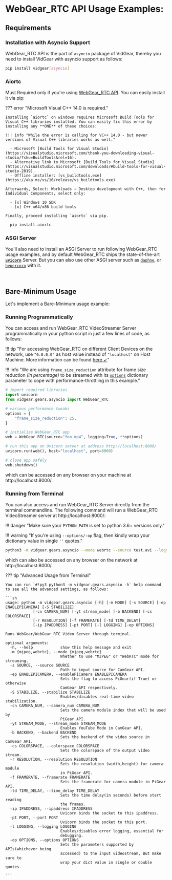 <!--
===============================================
vidgear library source-code is deployed under the Apache 2.0 License:

Copyright (c) 2019 Abhishek Thakur(@abhiTronix) <abhi.una12@gmail.com>

Licensed under the Apache License, Version 2.0 (the "License");
you may not use this file except in compliance with the License.
You may obtain a copy of the License at

   http://www.apache.org/licenses/LICENSE-2.0

Unless required by applicable law or agreed to in writing, software
distributed under the License is distributed on an "AS IS" BASIS,
WITHOUT WARRANTIES OR CONDITIONS OF ANY KIND, either express or implied.
See the License for the specific language governing permissions and
limitations under the License.
===============================================
-->

# WebGear_RTC API Usage Examples:

## Requirements

### Installation with Asyncio Support


WebGear_RTC API is the part of `asyncio` package of VidGear, thereby you need to install VidGear with asyncio support as follows:

  ```sh
  pip install vidgear[asyncio]
  ```

### Aiortc

Must Required only if you're using [WebGear_RTC API](../../gears/webgear_rtc/overview/). You can easily install it via pip:

??? error "Microsoft Visual C++ 14.0 is required."
    
    Installing `aiortc` on windows requires Microsoft Build Tools for Visual C++ libraries installed. You can easily fix this error by installing any **ONE** of these choices:

    !!! info "While the error is calling for VC++ 14.0 - but newer versions of Visual C++ libraries works as well."

      - Microsoft [Build Tools for Visual Studio](https://visualstudio.microsoft.com/thank-you-downloading-visual-studio/?sku=BuildTools&rel=16).
      - Alternative link to Microsoft [Build Tools for Visual Studio](https://visualstudio.microsoft.com/downloads/#build-tools-for-visual-studio-2019).
      - Offline installer: [vs_buildtools.exe](https://aka.ms/vs/16/release/vs_buildtools.exe)

    Afterwards, Select: Workloads → Desktop development with C++, then for Individual Components, select only:

      - [x] Windows 10 SDK
      - [x] C++ x64/x86 build tools

    Finally, proceed installing `aiortc` via pip.

```sh
  pip install aiortc
``` 

### ASGI Server

You'll also need to install an ASGI Server to run following WebGear_RTC usage examples, and by default WebGear_RTC ships the state-of-the-art [**`uvicorn`**](http://www.uvicorn.org/) Server. But you can also use other ASGI server such as [`daphne`](https://github.com/django/daphne/), or [`hypercorn`](https://pgjones.gitlab.io/hypercorn/) with it.


&nbsp; 


## Bare-Minimum Usage

Let's implement a Bare-Minimum usage example:

### Running Programmatically

You can access and run WebGear_RTC VideoStreamer Server programmatically in your python script in just a few lines of code, as follows:

!!! tip "For accessing WebGear_RTC on different Client Devices on the network, use `"0.0.0.0"` as host value instead of `"localhost"` on Host Machine. More information can be found [here ➶](../../../help/webgear_rtc_faqs/#is-it-possible-to-stream-on-a-different-device-on-the-network-with-webgear_rtc)"

!!! info "We are using `frame_size_reduction` attribute for frame size reduction _(in percentage)_ to be streamed with its [`options`](../params/#options) dictionary parameter to cope with performance-throttling in this example."

```python
# import required libraries
import uvicorn
from vidgear.gears.asyncio import WebGear_RTC

# various performance tweaks
options = {
    "frame_size_reduction": 25,
}

# initialize WebGear_RTC app
web = WebGear_RTC(source="foo.mp4", logging=True, **options)

# run this app on Uvicorn server at address http://localhost:8000/
uvicorn.run(web(), host="localhost", port=8000)

# close app safely
web.shutdown()
```

which can be accessed on any browser on your machine at http://localhost:8000/.


### Running from Terminal

You can also access and run WebGear_RTC Server directly from the terminal commandline. The following command will run a WebGear_RTC VideoStreamer server at http://localhost:8000/:

!!! danger "Make sure your `PYTHON_PATH` is set to python 3.6+ versions only."

!!! warning "If you're using `--options/-op` flag, then kindly wrap your dictionary value in single `''` quotes."

```sh
python3 -m vidgear.gears.asyncio --mode webrtc --source test.avi --logging True --options '{"frame_size_reduction": 50, "frame_jpeg_quality": 80, "frame_jpeg_optimize": True, "frame_jpeg_progressive": False}'
```

which can also be accessed on any browser on the network at http://localhost:8000/.


??? tip "Advanced Usage from Terminal"

    You can run `#!py3 python3 -m vidgear.gears.asyncio -h` help command to see all the advanced settings, as follows:

    ```sh
    usage: python -m vidgear.gears.asyncio [-h] [-m MODE] [-s SOURCE] [-ep ENABLEPICAMERA] [-S STABILIZE]
                [-cn CAMERA_NUM] [-yt stream_mode] [-b BACKEND] [-cs COLORSPACE]
                [-r RESOLUTION] [-f FRAMERATE] [-td TIME_DELAY]
                [-ip IPADDRESS] [-pt PORT] [-l LOGGING] [-op OPTIONS]

    Runs WebGear/WebGear_RTC Video Server through terminal.

    optional arguments:
      -h, --help            show this help message and exit
      -m {mjpeg,webrtc}, --mode {mjpeg,webrtc}
                            Whether to use "MJPEG" or "WebRTC" mode for streaming.
      -s SOURCE, --source SOURCE
                            Path to input source for CamGear API.
      -ep ENABLEPICAMERA, --enablePiCamera ENABLEPICAMERA
                            Sets the flag to access PiGear(if True) or otherwise
                            CamGear API respectively.
      -S STABILIZE, --stabilize STABILIZE
                            Enables/disables real-time video stabilization.
      -cn CAMERA_NUM, --camera_num CAMERA_NUM
                            Sets the camera module index that will be used by
                            PiGear API.
      -yt STREAM_MODE, --stream_mode STREAM_MODE
                            Enables YouTube Mode in CamGear API.
      -b BACKEND, --backend BACKEND
                            Sets the backend of the video source in CamGear API.
      -cs COLORSPACE, --colorspace COLORSPACE
                            Sets the colorspace of the output video stream.
      -r RESOLUTION, --resolution RESOLUTION
                            Sets the resolution (width,height) for camera module
                            in PiGear API.
      -f FRAMERATE, --framerate FRAMERATE
                            Sets the framerate for camera module in PiGear API.
      -td TIME_DELAY, --time_delay TIME_DELAY
                            Sets the time delay(in seconds) before start reading
                            the frames.
      -ip IPADDRESS, --ipaddress IPADDRESS
                            Uvicorn binds the socket to this ipaddress.
      -pt PORT, --port PORT
                            Uvicorn binds the socket to this port.
      -l LOGGING, --logging LOGGING
                            Enables/disables error logging, essential for
                            debugging.
      -op OPTIONS, --options OPTIONS
                            Sets the parameters supported by APIs(whichever being
                            accessed) to the input videostream, But make sure to
                            wrap your dict value in single or double quotes.

    ```

&nbsp; 